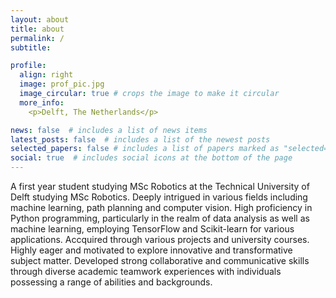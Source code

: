 ```yaml
---
layout: about
title: about
permalink: /
subtitle: 

profile:
  align: right
  image: prof_pic.jpg
  image_circular: true # crops the image to make it circular
  more_info: 
    <p>Delft, The Netherlands</p>

news: false  # includes a list of news items
latest_posts: false  # includes a list of the newest posts
selected_papers: false # includes a list of papers marked as "selected={true}"
social: true  # includes social icons at the bottom of the page
---
```

A first year student studying MSc Robotics at the Technical University of Delft studying MSc Robotics. Deeply intrigued in various fields including machine learning, path planning and computer vision. High proficiency in Python programming, particularly in the realm of data analysis as well as machine learning, employing TensorFlow and Scikit-learn for various applications. Accquired through various projects and university courses. Highly eager and motivated to explore innovative and transformative subject matter. Developed strong collaborative and communicative skills through diverse academic teamwork experiences with individuals possessing a range of abilities and backgrounds.